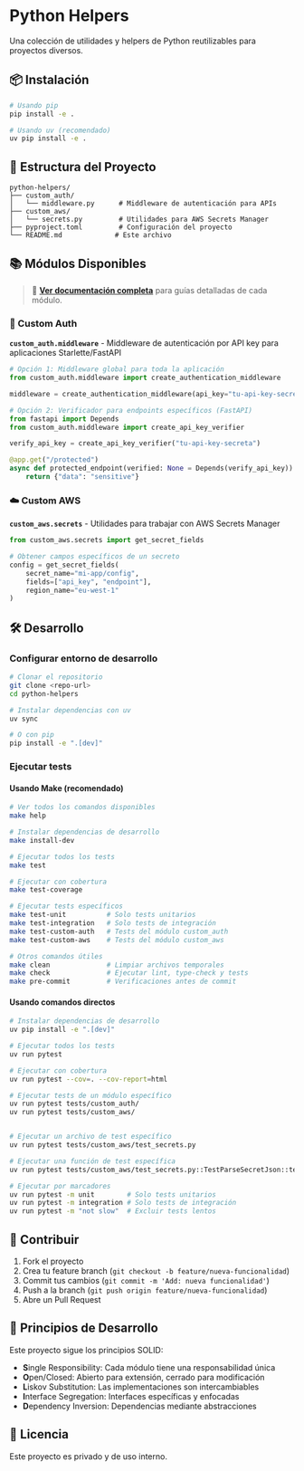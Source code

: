 # Python Helpers

Una colección de utilidades y helpers de Python reutilizables para proyectos diversos.

## 📦 Instalación

```bash
# Usando pip
pip install -e .

# Usando uv (recomendado)
uv pip install -e .
```

## 🚀 Estructura del Proyecto

```
python-helpers/
├── custom_auth/
│   └── middleware.py      # Middleware de autenticación para APIs
├── custom_aws/
│   └── secrets.py         # Utilidades para AWS Secrets Manager
├── pyproject.toml         # Configuración del proyecto
└── README.md             # Este archivo
```

## 📚 Módulos Disponibles

> 📖 **[Ver documentación completa](docs/index.md)** para guías detalladas de cada módulo.

### 🔐 Custom Auth
**`custom_auth.middleware`** - Middleware de autenticación por API key para aplicaciones Starlette/FastAPI

```python
# Opción 1: Middleware global para toda la aplicación
from custom_auth.middleware import create_authentication_middleware

middleware = create_authentication_middleware(api_key="tu-api-key-secreta")

# Opción 2: Verificador para endpoints específicos (FastAPI)
from fastapi import Depends
from custom_auth.middleware import create_api_key_verifier

verify_api_key = create_api_key_verifier("tu-api-key-secreta")

@app.get("/protected")
async def protected_endpoint(verified: None = Depends(verify_api_key)):
    return {"data": "sensitive"}
```

### ☁️ Custom AWS
**`custom_aws.secrets`** - Utilidades para trabajar con AWS Secrets Manager

```python
from custom_aws.secrets import get_secret_fields

# Obtener campos específicos de un secreto
config = get_secret_fields(
    secret_name="mi-app/config",
    fields=["api_key", "endpoint"],
    region_name="eu-west-1"
)
```


## 🛠️ Desarrollo

### Configurar entorno de desarrollo

```bash
# Clonar el repositorio
git clone <repo-url>
cd python-helpers

# Instalar dependencias con uv
uv sync

# O con pip
pip install -e ".[dev]"
```

### Ejecutar tests

#### Usando Make (recomendado)

```bash
# Ver todos los comandos disponibles
make help

# Instalar dependencias de desarrollo
make install-dev

# Ejecutar todos los tests
make test

# Ejecutar con cobertura
make test-coverage

# Ejecutar tests específicos
make test-unit          # Solo tests unitarios
make test-integration   # Solo tests de integración
make test-custom-auth   # Tests del módulo custom_auth
make test-custom-aws    # Tests del módulo custom_aws

# Otros comandos útiles
make clean              # Limpiar archivos temporales
make check              # Ejecutar lint, type-check y tests
make pre-commit         # Verificaciones antes de commit
```

#### Usando comandos directos

```bash
# Instalar dependencias de desarrollo
uv pip install -e ".[dev]"

# Ejecutar todos los tests
uv run pytest

# Ejecutar con cobertura
uv run pytest --cov=. --cov-report=html

# Ejecutar tests de un módulo específico
uv run pytest tests/custom_auth/
uv run pytest tests/custom_aws/


# Ejecutar un archivo de test específico
uv run pytest tests/custom_aws/test_secrets.py

# Ejecutar una función de test específica
uv run pytest tests/custom_aws/test_secrets.py::TestParseSecretJson::test_parse_with_required_fields_success

# Ejecutar por marcadores
uv run pytest -m unit        # Solo tests unitarios
uv run pytest -m integration # Solo tests de integración
uv run pytest -m "not slow"  # Excluir tests lentos
```

## 🤝 Contribuir

1. Fork el proyecto
2. Crea tu feature branch (`git checkout -b feature/nueva-funcionalidad`)
3. Commit tus cambios (`git commit -m 'Add: nueva funcionalidad'`)
4. Push a la branch (`git push origin feature/nueva-funcionalidad`)
5. Abre un Pull Request

## 📝 Principios de Desarrollo

Este proyecto sigue los principios SOLID:
- **S**ingle Responsibility: Cada módulo tiene una responsabilidad única
- **O**pen/Closed: Abierto para extensión, cerrado para modificación
- **L**iskov Substitution: Las implementaciones son intercambiables
- **I**nterface Segregation: Interfaces específicas y enfocadas
- **D**ependency Inversion: Dependencias mediante abstracciones

## 📄 Licencia

Este proyecto es privado y de uso interno.